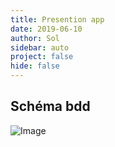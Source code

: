 ```yaml
---
title: Presention app
date: 2019-06-10
author: Sol
sidebar: auto
project: false
hide: false
---
```


## Schéma bdd

![Image](https://i.imgur.com/y3bP47F.png)

